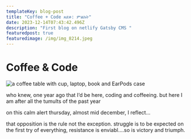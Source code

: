 ```yaml
---
templateKey: blog-post
title: "Coffee + Code ጸደቀ: ምልክት"
date: 2023-12-14T07:43:42.496Z
description: "First blog on netlify Gatsby CMS "
featuredpost: true
featuredimage: /img/img_8214.jpeg
---
```

# Coffee & Code

![a coffee table with cup, laptop, book and EarPods case](/img/img_7908.jpeg "Coffee Code Art ")

who knew, one year ago that I‘d be here, coding and coffeeing. but here I am after all the tumults of the past year  

on this calm alert thursday, almost mid december, I reflect…

that opposition is the rule not the exception. struggle is to be expected on the first try of everything, resistance is enviabl….so is victory and triumph.